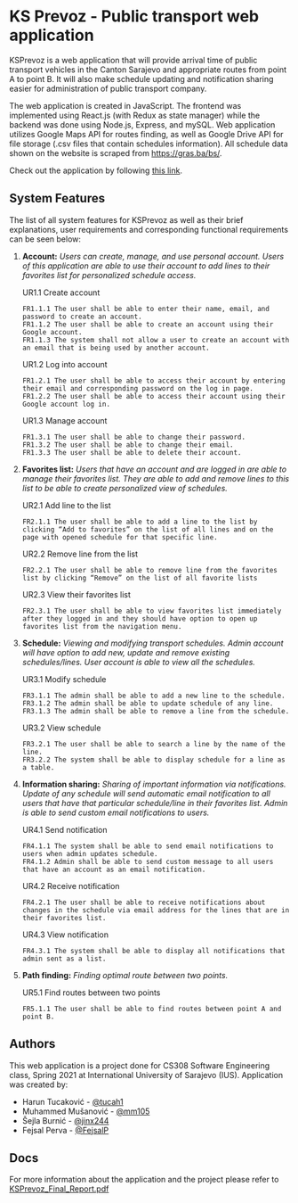 # KS Prevoz - Public transport web application

KSPrevoz is a web application that will provide arrival time of public transport vehicles in the
Canton Sarajevo and appropriate routes from point A to point B. It will also make schedule updating
and notification sharing easier for administration of public transport company.

The web application is created in JavaScript. The frontend was implemented using React.js (with Redux as state manager) while the backend was done using Node.js, Express, and mySQL. Web application utilizes Google Maps API for
routes finding, as well as Google Drive API for file storage (.csv files that contain schedules information). All schedule data shown on the website is scraped from https://gras.ba/bs/.

Check out the application by following [this link](https://ksprevoz.herokuapp.com/).

## System Features

The list of all system features for KSPrevoz as well as their brief explanations, user requirements and corresponding functional requirements can be seen below:

1.  **Account:** _Users can create, manage, and use personal account. Users of this application are able to use their account to add lines to their favorites list for personalized schedule access._

    UR1.1 Create account

        FR1.1.1 The user shall be able to enter their name, email, and password to create an account.
        FR1.1.2 The user shall be able to create an account using their Google account.
        FR1.1.3 The system shall not allow a user to create an account with an email that is being used by another account.

    UR1.2 Log into account

        FR1.2.1 The user shall be able to access their account by entering their email and corresponding password on the log in page.
        FR1.2.2 The user shall be able to access their account using their Google account log in.

    UR1.3 Manage account

        FR1.3.1 The user shall be able to change their password.
        FR1.3.2 The user shall be able to change their email.
        FR1.3.3 The user shall be able to delete their account.

2.  **Favorites list:** _Users that have an account and are logged in are able to manage their favorites list. They are able to add and remove lines to this list to be able to create personalized view of schedules._

    UR2.1 Add line to the list

        FR2.1.1 The user shall be able to add a line to the list by clicking “Add to favorites” on the list of all lines and on the page with opened schedule for that specific line.

    UR2.2 Remove line from the list

        FR2.2.1 The user shall be able to remove line from the favorites list by clicking “Remove” on the list of all favorite lists

    UR2.3 View their favorites list

        FR2.3.1 The user shall be able to view favorites list immediately after they logged in and they should have option to open up favorites list from the navigation menu.

3.  **Schedule:** _Viewing and modifying transport schedules. Admin account will have option to add new, update and remove existing schedules/lines. User account is able to view all the schedules._

    UR3.1 Modify schedule

        FR3.1.1 The admin shall be able to add a new line to the schedule.
        FR3.1.2 The admin shall be able to update schedule of any line.
        FR3.1.3 The admin shall be able to remove a line from the schedule.

    UR3.2 View schedule

        FR3.2.1 The user shall be able to search a line by the name of the line.
        FR3.2.2 The system shall be able to display schedule for a line as a table.

4.  **Information sharing:** _Sharing of important information via notifications. Update of any schedule will send automatic email notification to all users that have that particular schedule/line in their favorites list. Admin is able to send custom email notifications to users._

    UR4.1 Send notification

        FR4.1.1 The system shall be able to send email notifications to users when admin updates schedule.
        FR4.1.2 Admin shall be able to send custom message to all users that have an account as an email notification.

    UR4.2 Receive notification

        FR4.2.1 The user shall be able to receive notifications about changes in the schedule via email address for the lines that are in their favorites list.

    UR4.3 View notification

        FR4.3.1 The system shall be able to display all notifications that admin sent as a list.

5.  **Path finding:** _Finding optimal route between two points._

    UR5.1 Find routes between two points

        FR5.1.1 The user shall be able to find routes between point A and point B.

## Authors

This web application is a project done for CS308 Software Engineering class, Spring 2021 at International University of Sarajevo (IUS). Application was created by:

-   Harun Tucaković - [@tucah1](https://github.com/tucah1)
-   Muhammed Mušanović - [@mm105](https://github.com/mm105)
-   Šejla Burnić - [@jinx244](https://github.com/jinx244)
-   Fejsal Perva - [@FejsalP](https://github.com/FejsalP)

## Docs

For more information about the application and the project please refer to [KSPrevoz_Final_Report.pdf](/docs/KSPrevoz_Final_Report.pdf)
